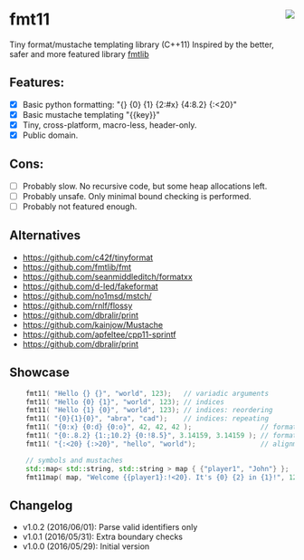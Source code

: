 # fmt11 <a href="https://travis-ci.org/r-lyeh/fmt11"><img src="https://api.travis-ci.org/r-lyeh/fmt11.svg?branch=master" align="right" /></a>
Tiny format/mustache templating library (C++11)
Inspired by the better, safer and more featured library [fmtlib](https://github.com/fmtlib/fmt)

## Features:
- [x] Basic python formatting: "{} {0} {1} {2:#x} {4:8.2} {:<20}"
- [x] Basic mustache templating "{{key}}"
- [x] Tiny, cross-platform,  macro-less, header-only.
- [x] Public domain.

## Cons:
- [ ] Probably slow. No recursive code, but some heap allocations left.
- [ ] Probably unsafe. Only minimal bound checking is performed.
- [ ] Probably not featured enough.

## Alternatives
- https://github.com/c42f/tinyformat
- https://github.com/fmtlib/fmt
- https://github.com/seanmiddleditch/formatxx
- https://github.com/d-led/fakeformat
- https://github.com/no1msd/mstch/
- https://github.com/rnlf/flossy
- https://github.com/dbralir/print
- https://github.com/kainjow/Mustache
- https://github.com/apfeltee/cpp11-sprintf
- https://github.com/dbralir/print

## Showcase
```c++
    fmt11( "Hello {} {}", "world", 123);   // variadic arguments
    fmt11( "Hello {0} {1}", "world", 123); // indices
    fmt11( "Hello {1} {0}", "world", 123); // indices: reordering
    fmt11( "{0}{1}{0}", "abra", "cad");    // indices: repeating
    fmt11( "{0:x} {0:d} {0:o}", 42, 42, 42 );                 // formatting
    fmt11( "{0:.8.2} {1:;10.2} {0:!8.5}", 3.14159, 3.14159 ); // formatting
    fmt11( "{:<20} {:>20}", "hello", "world");                // alignment

    // symbols and mustaches
    std::map< std::string, std::string > map { {"player1", "John"} };
    fmt11map( map, "Welcome {{player1}:!<20}. It's {0} {2} in {1}!", 12, "town", "o'clock" );
```

## Changelog
- v1.0.2 (2016/06/01): Parse valid identifiers only
- v1.0.1 (2016/05/31): Extra boundary checks
- v1.0.0 (2016/05/29): Initial version
